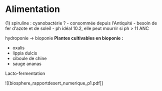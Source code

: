 # Alimentation 
(1) spiruline : cyanobactérie ?
	- consommée depuis l'Antiquité
	- besoin de fer d'azote et de soleil
	- ph idéal 10.2, elle peut mourrir si ph > 11
	ANC
	
hydroponie -> bioponie
**Plantes cultivables en bioponie :**
- oxalis
- lippia dulcis
- ciboule de chine 
- sauge ananas

Lacto-fermentation

![[biosphere_rapportdesert_numerique_p1.pdf]]
